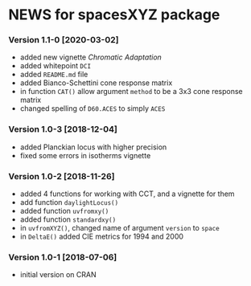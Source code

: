 # NEWS for **spacesXYZ** package

### Version 1.1-0  [2020-03-02]

* added new vignette _Chromatic Adaptation_
* added whitepoint `DCI`
* added `README.md` file
* added Bianco-Schettini cone response matrix
* in function `CAT()` allow argument `method` to be a 3x3 cone response matrix
* changed spelling of `D60.ACES` to simply `ACES`

### Version 1.0-3  [2018-12-04]

* added Planckian locus with higher precision
* fixed some errors in isotherms vignette

### Version 1.0-2  [2018-11-26]

* added 4 functions for working with CCT, and a vignette for them
* add function `daylightLocus()`
* added function `uvfromxy()`
* added function `standardxy()`
* in `uvfromXYZ()`, changed name of argument `version` to `space`
* in `DeltaE()` added CIE metrics for 1994 and 2000

### Version 1.0-1  [2018-07-06]

* initial version on CRAN
